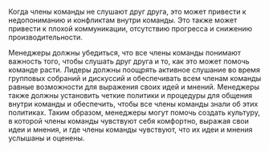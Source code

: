 Когда члены команды не слушают друг друга, это может привести к недопониманию и конфликтам внутри команды. Это также может привести к плохой коммуникации, отсутствию прогресса и снижению производительности.

Менеджеры должны убедиться, что все члены команды понимают важность того, чтобы слушать друг друга и то, как это может помочь команде расти. Лидеры должны поощрять активное слушание во время групповых собраний и дискуссий и обеспечивать всем членам команды равные возможности для выражения своих идей и мнений. Менеджеры также должны установить четкие политики и процедуры для общения внутри команды и обеспечить, чтобы все члены команды знали об этих политиках. Таким образом, менеджеры могут помочь создать культуру, в которой члены команды чувствуют себя комфортно, выражая свои идеи и мнения, и где члены команды чувствуют, что их идеи и мнения услышаны и оценены.